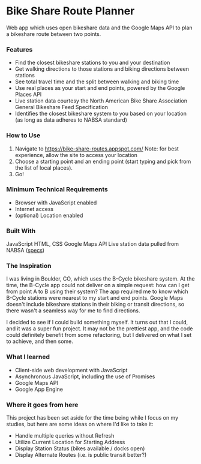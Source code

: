 # Bike Share Route Planner
Web app which uses open bikeshare data and the Google Maps API to plan a bikeshare route between two points.

### Features
- Find the closest bikeshare stations to you and your destination
- Get walking directions to those stations and biking directions between stations
- See total travel time and the split between walking and biking time
- Use real places as your start and end points, powered by the Google Places API
- Live station data courtesy the North American Bike Share Association General Bikeshare Feed Specification
- Identifies the closest bikeshare system to you based on your location (as long as data adheres to NABSA standard)

### How to Use
1. Navigate to <https://bike-share-routes.appspot.com/>
Note: for best experience, allow the site to access your location
2. Choose a starting point and an ending point (start typing and pick from the list of local places).
3. Go!

### Minimum Technical Requirements
* Browser with JavaScript enabled
* Internet access
* (optional) Location enabled

### Built With
JavaScript
HTML, CSS
Google Maps API
Live station data pulled from NABSA ([specs](https://github.com/NABSA/gbfs))

### The Inspiration
I was living in Boulder, CO, which uses the B-Cycle bikeshare system. At the time, the B-Cycle app could not deliver on a simple request: how can I get from point A to B using their system? The app required me to know which B-Cycle stations were nearest to my start and end points. Google Maps doesn't include bikeshare stations in their biking or transit directions, so there wasn't a seamless way for me to find directions.

I decided to see if I could build something myself. It turns out that I could, and it was a super fun project. It may not be the prettiest app, and the code could definitely benefit from some refactoring, but I delivered on what I set to achieve, and then some.

### What I learned
- Client-side web development with JavaScript
- Asynchronous JavaScript, including the use of Promises
- Google Maps API
- Google App Engine

### Where it goes from here
This project has been set aside for the time being while I focus on my studies, but here are some ideas on where I'd like to take it:
- Handle multiple queries without Refresh
- Utilize Current Location for Starting Address
- Display Station Status (bikes available / docks open)
- Display Alternate Routes (i.e. is public transit better?)
